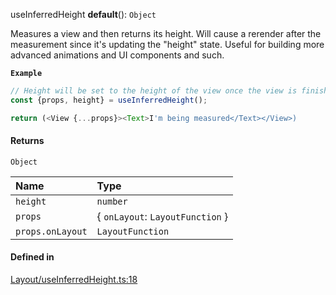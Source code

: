 useInferredHeight
**default**(): `Object`

Measures a view and then returns its height. Will cause a rerender after the measurement since it's updating the "height" state.
Useful for building more advanced animations and UI components and such.

**`Example`**

```ts
// Height will be set to the height of the view once the view is finished laying out.
const {props, height} = useInferredHeight();

return (<View {...props}><Text>I'm being measured</Text></View>)
```

#### Returns

`Object`

| Name | Type |
| :------ | :------ |
| `height` | `number` |
| `props` | { `onLayout`: `LayoutFunction`  } |
| `props.onLayout` | `LayoutFunction` |

#### Defined in

[Layout/useInferredHeight.ts:18](https://github.com/iway1/stack-native/blob/8a81454/react-native/src/hooks/Layout/useInferredHeight.ts#L18)